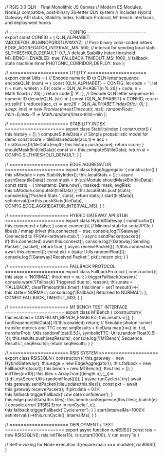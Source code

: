 // RSIS 3.0 QLN - Final Monolithic JS Canvas
// Modern ES Modules, Node.js compatible, post-binary 26-letter QLN system
// Includes Hybrid Gateway API stubs, Stability Index, Fallback Protocol, M1 bench interfaces, and deployment hooks

// ===================== CONFIG =====================
export const CONFIG = {
    QLN_ALPHABET: 'ABCDEFGHIJKLMNOPQRSTUVWXYZ', // Post-binary color-coded letters
    EDGE_AGGREGATOR_INTERVAL_MS: 500, // interval for sending local stats
    SI_THRESHOLD_DEFAULT: 0.7, // default Stability Index threshold
    M1_BENCH_ENABLED: true,
    FALLBACK_TIMEOUT_MS: 1000, // fallback state machine timer
    PHOTONIC_CORRIDOR_DEPLOY: true
};

// ===================== UTILITY =====================
export const Utils = {
    // Encode numeric ID to QLN letter sequence
    encodeQLN: (num) => {
        const {QLN_ALPHABET} = CONFIG;
        let code = '';
        let n = num;
        while(n > 0){
            code = QLN_ALPHABET[n % 26] + code;
            n = Math.floor(n / 26);
        }
        return code || 'A';
    },
    // Decode QLN letter sequence to numeric ID
    decodeQLN: (str) => {
        const {QLN_ALPHABET} = CONFIG;
        return str.split('').reduce((acc, c) => acc*26 + QLN_ALPHABET.indexOf(c), 0);
    },
    sleep: (ms) => new Promise(r=>setTimeout(r, ms)),
    randomFloat: (min=0,max=1) => Math.random()*(max-min)+min
};

// ===================== STABILITY INDEX =====================
export class StabilityIndex {
    constructor() {
        this.history = [];
    }
    computeSI(tileData){
        // Simple probabilistic model for demo
        const score = tileData.reduce((acc,t)=> acc + t.riskScore,0)/tileData.length;
        this.history.push(score);
        return score;
    }
    shouldMaskBin(tileData){
        const si = this.computeSI(tileData);
        return si < CONFIG.SI_THRESHOLD_DEFAULT;
    }
}

// ===================== EDGE AGGREGATOR =====================
export class EdgeAggregator {
    constructor() {
        this.siModule = new StabilityIndex();
        this.localStats = [];
    }
    async pushStats(tileData){
        const mask = this.siModule.shouldMaskBin(tileData);
        const stats = {
            timestamp: Date.now(),
            masked: mask,
            avgRisk: this.siModule.computeSI(tileData)
        };
        this.localStats.push(stats);
        console.log('Pushed Stats:', stats);
        return stats;
    }
    start(tileData){
        setInterval(()=>this.pushStats(tileData), CONFIG.EDGE_AGGREGATOR_INTERVAL_MS);
    }
}

// ===================== HYBRID GATEWAY API STUB =====================
export class HybridGateway {
    constructor(){
        this.connected = false;
    }
    async connect(){
        // Minimal stub for serial/PCIe / libusb / mmap driver
        this.connected = true;
        console.log('[Gateway] Connected to FPGA/Hardware stub.');
    }
    async sendPacket(packet){
        if(!this.connected) await this.connect();
        console.log('[Gateway] Sending Packet:', packet);
        return true;
    }
    async receivePacket(){
        if(!this.connected) await this.connect();
        const pkt = {data: Utils.randomFloat()};
        console.log('[Gateway] Received Packet:', pkt);
        return pkt;
    }
}

// ===================== FALLBACK PROTOCOL =====================
export class FallbackProtocol {
    constructor(){
        this.state = 'NORMAL';
        this.timer = null;
    }
    triggerFallback(reason){
        console.warn('[Fallback] Triggered due to', reason);
        this.state = 'FALLBACK';
        clearTimeout(this.timer);
        this.timer = setTimeout(()=>{
            this.state='NORMAL';
            console.log('[Fallback] Returned to NORMAL');
        }, CONFIG.FALLBACK_TIMEOUT_MS);
    }
}

// ===================== M1 BENCH TEST INTERFACE =====================
export class M1Bench {
    constructor(){
        this.enabled = CONFIG.M1_BENCH_ENABLED;
        this.results = [];
    }
    runSequence(tileData){
        if(!this.enabled) return;
        // Simulate photon-tunnel transfer metrics and TTC
        const seqResults = tileData.map(t=>({
            id: t.id,
            transferProb: Utils.randomFloat(0.5,1),
            symbolicTTC: Utils.randomFloat(0,5)
        }));
        this.results.push(seqResults);
        console.log('[M1Bench] Sequence Results:', seqResults);
        return seqResults;
    }
}

// ===================== RSIS SYSTEM =====================
export class RSIS3QLN {
    constructor(){
        this.gateway = new HybridGateway();
        this.edge = new EdgeAggregator();
        this.fallback = new FallbackProtocol();
        this.bench = new M1Bench();
        this.tiles = [];
    }
    initTiles(n=10){
        this.tiles = Array.from({length:n},(_,i)=>({id:i,riskScore:Utils.randomFloat()}));
    }
    async runCycle(){
        try{
            await this.gateway.sendPacket({tileUpdate:this.tiles});
            const pkt = await this.gateway.receivePacket();
            if(pkt.data < 0.1){
                this.fallback.triggerFallback('Low data confidence');
            }
            this.edge.pushStats(this.tiles);
            this.bench.runSequence(this.tiles);
        }catch(e){
            console.error('[RSIS] Error in runCycle:', e);
            this.fallback.triggerFallback('Cycle error');
        }
    }
    start(intervalMs=1000){
        setInterval(()=>this.runCycle(), intervalMs);
    }
}

// ===================== DEPLOYMENT / TEST =====================
export async function runRSIS(){
    const rsis = new RSIS3QLN();
    rsis.initTiles(15);
    rsis.start(1000); // run every 1s
}

// Self-invoking for Node execution
if(require.main === module){
    runRSIS();
}
